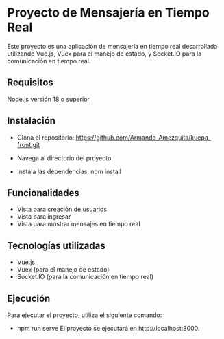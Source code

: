 # Proyecto de Mensajería en Tiempo Real

Este proyecto es una aplicación de mensajería en tiempo real desarrollada utilizando Vue.js, Vuex para el manejo de estado, y Socket.IO para la comunicación en tiempo real.

## Requisitos
Node.js versión 18 o superior

## Instalación
- Clona el repositorio:
https://github.com/Armando-Amezquita/kuepa-front.git

- Navega al directorio del proyecto
- Instala las dependencias:
npm install

## Funcionalidades
- Vista para creación de usuarios
- Vista para ingresar
- Vista para mostrar mensajes en tiempo real
## Tecnologías utilizadas
- Vue.js
- Vuex (para el manejo de estado)
- Socket.IO (para la comunicación en tiempo real)

## Ejecución
Para ejecutar el proyecto, utiliza el siguiente comando:
- npm run serve
El proyecto se ejecutará en http://localhost:3000.
